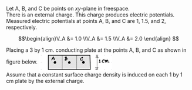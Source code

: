 Let A, B, and C be points on $xy$-plane in freespace.  
There is an external charge. This charge produces electric potentials.  
Measured electric potentials at points A, B, and C are 1, 1.5, and 2, respectively.  
```math
\begin{align}V_A &= 1.0 \\V_A &= 1.5 \\V_A &= 2.0 \end{align} 


```  
Placing a 3 by 1 cm. conducting plate at the points A, B, and C as shown in figure below. 
<img src="contents/asset/numerical-conducting-plate.png" align="center" width=200 alt="" />   
Assume that a constant surface charge density is induced on each 1 by 1 cm plate by the external charge. 
